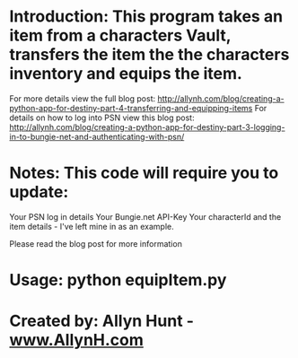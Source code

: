 # Introduction:	This program takes an item from a characters Vault, transfers the item the the characters inventory and equips the item.
For more details view the full blog post: http://allynh.com/blog/creating-a-python-app-for-destiny-part-4-transferring-and-equipping-items
For details on how to log into PSN view this blog post: http://allynh.com/blog/creating-a-python-app-for-destiny-part-3-logging-in-to-bungie-net-and-authenticating-with-psn/
    
# Notes:		This code will require you to update:
Your PSN log in details
Your Bungie.net API-Key
Your characterId and the item details - I've left mine in as an example.

Please read the blog post for more information
    
# Usage:		python equipItem.py
# Created by:	Allyn Hunt - www.AllynH.com
